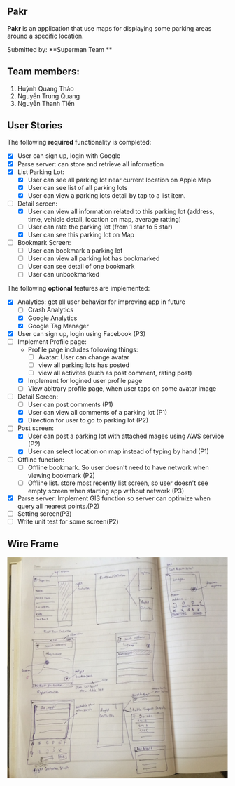 ## Pakr

**Pakr** is an application that use maps for displaying some parking areas around a specific location.

Submitted by: **Superman Team **

## Team members:   
1. Huỳnh Quang Thảo 
2. Nguyễn Trung Quang 
3. Nguyễn Thanh Tiến


## User Stories

The following **required** functionality is completed:

- [x] User can sign up, login with Google
- [x] Parse server: can store and retrieve all information
- [x] List Parking Lot:
    - [x] User can see all parking lot near current location on Apple Map
    - [x] User can see list of all parking lots
    - [x] User can view a parking lots detail by tap to a list item.
- [ ] Detail screen:
    - [x] User can view all information related to this parking lot (address, time, vehicle detail, location on map, average ratting)
    - [ ] User can rate the parking lot (from 1 star to 5 star)
    - [x] User can see this parking lot on Map
- [ ] Bookmark Screen:
    - [ ] User can bookmark a parking lot
    - [ ] User can view all parking lot has bookmarked
    - [ ] User can see detail of one bookmark 
    - [ ] User can unbookmarked

The following **optional** features are implemented:
- [x] Analytics: get all user behavior for improving app in future
    - [ ] Crash Analytics
    - [x] Google Analytics
    - [x] Google Tag Manager
- [x] User can sign up, login using Facebook (P3)
- [ ] Implement Profile page:
    - Profile page includes following things:
        - [ ] Avatar: User can change avatar
        - [ ] view all parking lots has posted 
        - [ ] view all activites (such as post comment, rating post)
    - [x] Implement for logined user profile page
    - [ ] View abitrary profile page, when user taps on some avatar image
- [ ] Detail Screen:
    - [ ] User can post comments (P1)
    - [x] User can view all comments of a parking lot (P1)
    - [x] Direction for user to go to parking lot (P2)
- [ ] Post screen:
    - [x] User can post a parking lot with attached mages using AWS service (P2)
    - [x] User can select location on map instead of typing by hand (P1)
- [ ] Offline function:
    - [ ] Offline bookmark. So user doesn't need to have network when viewing bookmark (P2)
    - [ ] Offline list. store most recently list screen, so user doesn't see empty screen when starting app without network (P3)
- [x] Parse server: Implement GIS function so server can optimize when query all nearest points.(P2)
- [ ] Setting screen(P3)
- [ ] Write unit test for some screen(P2) 

## Wire Frame
![Video Walkthrough](https://github.com/superman-coder/pakr/blob/master/design/IMG_1763.JPG)
